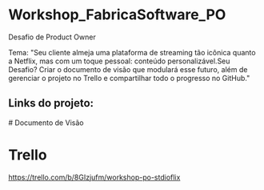 # Workshop_FabricaSoftware_PO
Desafio de Product Owner

Tema: "Seu cliente almeja uma plataforma de streaming tão icônica quanto a Netflix, mas com um toque pessoal: conteúdo personalizável.Seu Desafio? Criar o documento de visão que modulará esse futuro, além de gerenciar o projeto no Trello e compartilhar todo o progresso no GitHub."

<h2> Links do projeto: </h2>
# Documento de Visão


# Trello
https://trello.com/b/8GIzjufm/workshop-po-stdioflix

